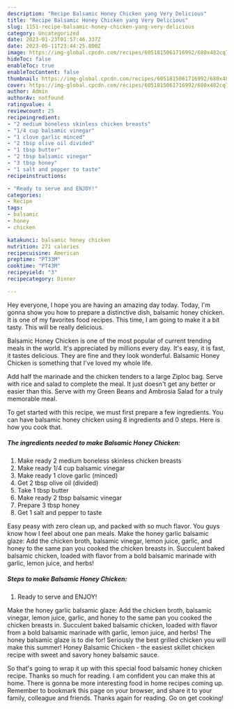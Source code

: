 ```yaml
---
description: "Recipe Balsamic Honey Chicken yang Very Delicious"
title: "Recipe Balsamic Honey Chicken yang Very Delicious"
slug: 1151-recipe-balsamic-honey-chicken-yang-very-delicious
category: Uncategorized
date: 2023-01-23T01:57:46.337Z
date: 2023-05-11T23:44:25.800Z
image: https://img-global.cpcdn.com/recipes/6051815061716992/680x482cq70/balsamic-honey-chicken-recipe-main-photo.jpg
hideToc: false
enableToc: true
enableTocContent: false
thumbnail: https://img-global.cpcdn.com/recipes/6051815061716992/680x482cq70/balsamic-honey-chicken-recipe-main-photo.jpg
cover: https://img-global.cpcdn.com/recipes/6051815061716992/680x482cq70/balsamic-honey-chicken-recipe-main-photo.jpg
author: Admin
authorAv: notfound
ratingvalue: 4
reviewcount: 25
recipeingredient:
- "2 medium boneless skinless chicken breasts"
- "1/4 cup balsamic vinegar"
- "1 clove garlic minced"
- "2 tbsp olive oil divided"
- "1 tbsp butter"
- "2 tbsp balsamic vinegar"
- "3 tbsp honey"
- "1 salt and pepper to taste"
recipeinstructions:

- "Ready to serve and ENJOY!"
categories:
- Recipe
tags:
- balsamic
- honey
- chicken

katakunci: balsamic honey chicken 
nutrition: 271 calories
recipecuisine: American
preptime: "PT33M"
cooktime: "PT43M"
recipeyield: "3"
recipecategory: Dinner

---
```



Hey everyone, I hope you are having an amazing day today. Today, I'm gonna show you how to prepare a distinctive dish, balsamic honey chicken. It is one of my favorites food recipes. This time, I am going to make it a bit tasty. This will be really delicious.

Balsamic Honey Chicken is one of the most popular of current trending meals in the world. It's appreciated by millions every day. It's easy, it is fast, it tastes delicious. They are fine and they look wonderful. Balsamic Honey Chicken is something that I've loved my whole life.

Add half the marinade and the chicken tenders to a large Ziploc bag. Serve with rice and salad to complete the meal. It just doesn&#39;t get any better or easier than this. Serve with my Green Beans and Ambrosia Salad for a truly memorable meal.


To get started with this recipe, we must first prepare a few ingredients. You can have balsamic honey chicken using 8 ingredients and 0 steps. Here is how you cook that.

<!--inarticleads1-->

##### The ingredients needed to make Balsamic Honey Chicken:

1. Make ready 2 medium boneless skinless chicken breasts
1. Make ready 1/4 cup balsamic vinegar
1. Make ready 1 clove garlic (minced)
1. Get 2 tbsp olive oil (divided)
1. Take 1 tbsp butter
1. Make ready 2 tbsp balsamic vinegar
1. Prepare 3 tbsp honey
1. Get 1 salt and pepper to taste


Easy peasy with zero clean up, and packed with so much flavor. You guys know how I feel about one pan meals. Make the honey garlic balsamic glaze: Add the chicken broth, balsamic vinegar, lemon juice, garlic, and honey to the same pan you cooked the chicken breasts in. Succulent baked balsamic chicken, loaded with flavor from a bold balsamic marinade with garlic, lemon juice, and herbs! 

<!--inarticleads2-->

##### Steps to make Balsamic Honey Chicken:


1. Ready to serve and ENJOY!

Make the honey garlic balsamic glaze: Add the chicken broth, balsamic vinegar, lemon juice, garlic, and honey to the same pan you cooked the chicken breasts in. Succulent baked balsamic chicken, loaded with flavor from a bold balsamic marinade with garlic, lemon juice, and herbs! The honey balsamic glaze is to die for! Seriously the best grilled chicken you will make this summer! Honey Balsamic Chicken - the easiest skillet chicken recipe with sweet and savory honey balsamic sauce. 

So that's going to wrap it up with this special food balsamic honey chicken recipe. Thanks so much for reading. I am confident you can make this at home. There is gonna be more interesting food in home recipes coming up. Remember to bookmark this page on your browser, and share it to your family, colleague and friends. Thanks again for reading. Go on get cooking!
